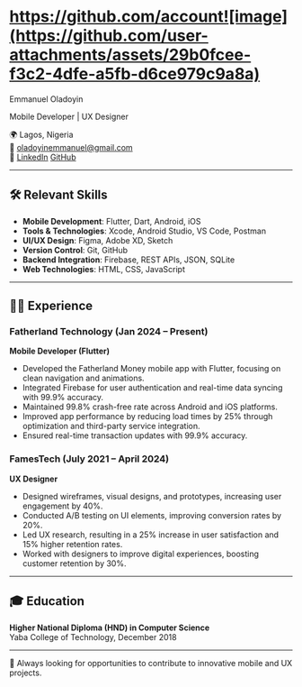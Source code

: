 # https://github.com/account![image](https://github.com/user-attachments/assets/29b0fcee-f3c2-4dfe-a5fb-d6ce979c9a8a)
Emmanuel Oladoyin

Mobile Developer | UX Designer

🌍 Lagos, Nigeria  
📧 [oladoyinemmanuel@gmail.com](mailto:oladoyinemmanuel@gmail.com)  
🔗 [LinkedIn](https://www.linkedin.com/in/emmanueloladoyin)
  [GitHub](https://github.com/olumuyiwaa)  

---

## 🛠 Relevant Skills

- **Mobile Development**: Flutter, Dart, Android, iOS
- **Tools & Technologies**: Xcode, Android Studio, VS Code, Postman
- **UI/UX Design**: Figma, Adobe XD, Sketch
- **Version Control**: Git, GitHub
- **Backend Integration**: Firebase, REST APIs, JSON, SQLite
- **Web Technologies**: HTML, CSS, JavaScript

---

## 👨‍💻 Experience

### Fatherland Technology (Jan 2024 – Present)  
**Mobile Developer (Flutter)**

- Developed the Fatherland Money mobile app with Flutter, focusing on clean navigation and animations.
- Integrated Firebase for user authentication and real-time data syncing with 99.9% accuracy.
- Maintained 99.8% crash-free rate across Android and iOS platforms.
- Improved app performance by reducing load times by 25% through optimization and third-party service integration.
- Ensured real-time transaction updates with 99.9% accuracy.

### FamesTech (July 2021 – April 2024)  
**UX Designer**

- Designed wireframes, visual designs, and prototypes, increasing user engagement by 40%.
- Conducted A/B testing on UI elements, improving conversion rates by 20%.
- Led UX research, resulting in a 25% increase in user satisfaction and 15% higher retention rates.
- Worked with designers to improve digital experiences, boosting customer retention by 30%.

---

## 🎓 Education

**Higher National Diploma (HND) in Computer Science**  
Yaba College of Technology, December 2018

---

🚀 Always looking for opportunities to contribute to innovative mobile and UX projects.
